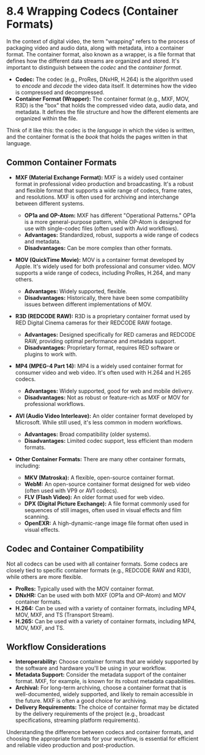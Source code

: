 # 8.4 Wrapping Codecs (Container Formats)

In the context of digital video, the term "wrapping" refers to the process of packaging video and audio data, along with metadata, into a container format. The container format, also known as a wrapper, is a file format that defines how the different data streams are organized and stored. It's important to distinguish between the *codec* and the *container format*.

*   **Codec:** The codec (e.g., ProRes, DNxHR, H.264) is the algorithm used to *encode* and *decode* the video data itself. It determines how the video is compressed and decompressed.
*   **Container Format (Wrapper):** The container format (e.g., MXF, MOV, R3D) is the "box" that holds the compressed video data, audio data, and metadata. It defines the file structure and how the different elements are organized within the file.

Think of it like this: the codec is the *language* in which the video is written, and the container format is the *book* that holds the pages written in that language.

## Common Container Formats

*   **MXF (Material Exchange Format):**  MXF is a widely used container format in professional video production and broadcasting. It's a robust and flexible format that supports a wide range of codecs, frame rates, and resolutions. MXF is often used for archiving and interchange between different systems.
    *   **OP1a and OP-Atom:** MXF has different "Operational Patterns." OP1a is a more general-purpose pattern, while OP-Atom is designed for use with single-codec files (often used with Avid workflows).
    *   **Advantages:**  Standardized, robust, supports a wide range of codecs and metadata.
    *   **Disadvantages:** Can be more complex than other formats.

*   **MOV (QuickTime Movie):** MOV is a container format developed by Apple. It's widely used for both professional and consumer video. MOV supports a wide range of codecs, including ProRes, H.264, and many others.
    *   **Advantages:** Widely supported, flexible.
    *   **Disadvantages:** Historically, there have been some compatibility issues between different implementations of MOV.

*   **R3D (REDCODE RAW):** R3D is a proprietary container format used by RED Digital Cinema cameras for their REDCODE RAW footage.
    *   **Advantages:** Designed specifically for RED cameras and REDCODE RAW, providing optimal performance and metadata support.
    *   **Disadvantages:** Proprietary format, requires RED software or plugins to work with.

*   **MP4 (MPEG-4 Part 14):** MP4 is a widely used container format for consumer video and web video. It's often used with H.264 and H.265 codecs.
    *   **Advantages:** Widely supported, good for web and mobile delivery.
    *   **Disadvantages:** Not as robust or feature-rich as MXF or MOV for professional workflows.

*   **AVI (Audio Video Interleave):** An older container format developed by Microsoft. While still used, it's less common in modern workflows.
    * **Advantages:** Broad compatibility (older systems).
    * **Disadvantages:** Limited codec support, less efficient than modern formats.

* **Other Container Formats:** There are many other container formats, including:
    *   **MKV (Matroska):** A flexible, open-source container format.
    *   **WebM:** An open-source container format designed for web video (often used with VP9 or AV1 codecs).
    *   **FLV (Flash Video):** An older format used for web video.
    * **DPX (Digital Picture Exchange):** A file format commonly used for sequences of still images, often used in visual effects and film scanning.
    * **OpenEXR:** A high-dynamic-range image file format often used in visual effects.

## Codec and Container Compatibility

Not all codecs can be used with all container formats. Some codecs are closely tied to specific container formats (e.g., REDCODE RAW and R3D), while others are more flexible.

*   **ProRes:** Typically used with the MOV container format.
*   **DNxHR:** Can be used with both MXF (OP1a and OP-Atom) and MOV container formats.
*   **H.264:** Can be used with a variety of container formats, including MP4, MOV, MXF, and TS (Transport Stream).
*   **H.265:** Can be used with a variety of container formats, including MP4, MOV, MXF, and TS.

## Workflow Considerations

*   **Interoperability:** Choose container formats that are widely supported by the software and hardware you'll be using in your workflow.
*   **Metadata Support:** Consider the metadata support of the container format. MXF, for example, is known for its robust metadata capabilities.
*   **Archival:** For long-term archiving, choose a container format that is well-documented, widely supported, and likely to remain accessible in the future. MXF is often a good choice for archiving.
* **Delivery Requirements:** The choice of container format may be dictated by the delivery requirements of the project (e.g., broadcast specifications, streaming platform requirements).

Understanding the difference between codecs and container formats, and choosing the appropriate formats for your workflow, is essential for efficient and reliable video production and post-production.
